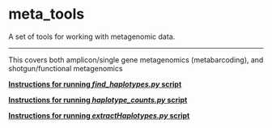 # meta_tools

A set of tools for working with metagenomic data. 

----------------------

This covers both amplicon/single gene metagenomics (metabarcoding), and shotgun/functional metagenomics

[**Instructions for running *find_haplotypes.py* script**](instructions/finding_haplotypes.md)

[**Instructions for running *haplotype_counts.py* script**](instructions/haplotype_counts.md)

[**Instructions for running *extractHaplotypes.py* script**](instructions/map_extract_haplotypes.md)

